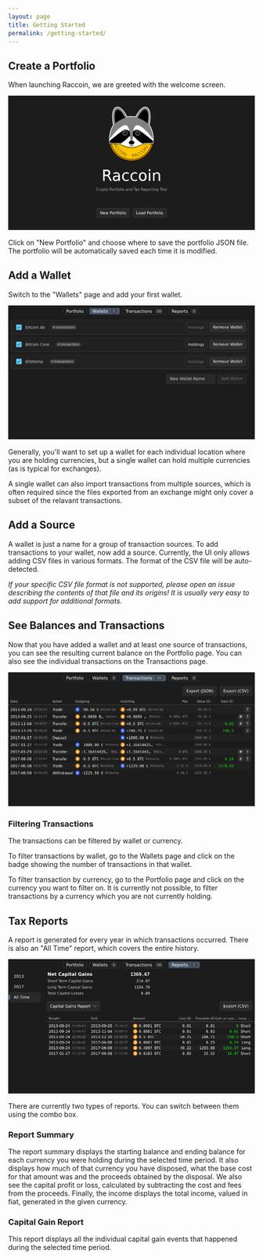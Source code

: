 ```yaml
---
layout: page
title: Getting Started
permalink: /getting-started/
---
```


## Create a Portfolio

When launching Raccoin, we are greeted with the welcome screen.

![Raccoin Welcome](/screenshots/raccoin-welcome.png)

Click on "New Portfolio" and choose where to save the portfolio JSON file. The
portfolio will be automatically saved each time it is modified.

## Add a Wallet

Switch to the "Wallets" page and add your first wallet.

![Wallets Page](/screenshots/raccoin-wallets.png)

Generally, you'll want to set up a wallet for each individual location where you
are holding currencies, but a single wallet can hold multiple currencies (as is
typical for exchanges).

A single wallet can also import transactions from multiple sources, which is
often required since the files exported from an exchange might only cover a
subset of the relavant transactions.

## Add a Source

A wallet is just a name for a group of transaction sources. To add transactions to your wallet, now add a source. Currently, the UI only allows adding CSV files in various formats. The format of the CSV file will be auto-detected.

_If your specific CSV file format is not supported, please open an issue describing the contents of that file and its origins! It is usually very easy to add support for additional formats._

## See Balances and Transactions

Now that you have added a wallet and at least one source of transactions, you can see the resulting current balance on the Portfolio page. You can also see the individual transactions on the Transactions page.

![Transactions Page](/screenshots/raccoin-transactions.png)

### Filtering Transactions

The transactions can be filtered by wallet or currency.

To filter transactions by wallet, go to the Wallets page and click on the badge showing the number of transactions in that wallet.

To filter transaction by currency, go to the Portfolio page and click on the currency you want to filter on. It is currently not possible, to filter transactions by a currency which you are not currently holding.

## Tax Reports

A report is generated for every year in which transactions occurred. There is also an "All Time" report, which covers the entire history.

![Reports Page](/screenshots/raccoin-reports.png)

There are currently two types of reports. You can switch between them using the combo box.

### Report Summary

The report summary displays the starting balance and ending balance for each currency you were holding during the selected time period. It also displays how much of that currency you have disposed, what the base cost for that amount was and the proceeds obtained by the disposal. We also see the capital profit or loss, calculated by subtracting the cost and fees from the proceeds. Finally, the income displays the total income, valued in fiat, generated in the given currency.

### Capital Gain Report

This report displays all the individual capital gain events that happened during the selected time period.
